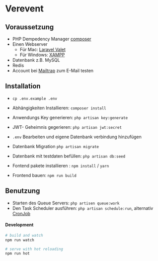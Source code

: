 # Verevent

## Voraussetzung

- PHP Dempedency Manager [composer](https://getcomposer.org/)
- Einen Webserver 
	- Für Mac: [Laravel Valet](https://laravel.com/docs/5.5/valet)
	- Für Windows: [XAMPP](https://www.apachefriends.org/de/index.html)
- Datenbank z.B. MySQL
- Redis
- Account bei [Mailtrap](https://mailtrap.io) zum E-Mail testen
  
## Installation

- `cp .env.example .env`
- Abhängigkeiten Installieren: `composer install`
- Anwendungs Key generieren: `php artisan key:generate`
- JWT- Geheimnis gegerieren: `php artisan jwt:secret`
- `.env` Bearbeiten und eigene Datenbank verbindung hinzufügen
- Datenbank Migration `php artisan migrate`
- Datenbank mit testdaten befüllen: `php artisan db:seed`

- Fontend pakete installieren  : `npm install` / `yarn`
- Frontend bauen: `npm run build`

## Benutzung

- Starten des Queue Servers: `php artisen queue:work`
- Den Task Scheduler ausführen: `php artisan schedule:run`, alternativ [CronJob](https://laravel.com/docs/5.6/scheduling#introduction)

#### Development

```bash
# build and watch
npm run watch
```
```bash
# serve with hot reloading
npm run hot
```

